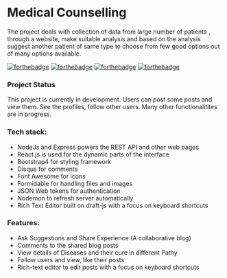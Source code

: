 
# Medical Counselling

The project deals with collection of data from large number of patients , through a website, make suitable analysis and based on the analysis suggest another patient of same type to choose from  few good options out of many options available.

[![forthebadge](https://forthebadge.com/images/badges/built-with-love.svg)](https://forthebadge.com)
[![forthebadge](https://forthebadge.com/images/badges/made-with-javascript.svg)](https://forthebadge.com)
[![forthebadge](https://forthebadge.com/images/badges/makes-people-smile.svg)](https://forthebadge.com)
[![forthebadge](https://forthebadge.com/images/badges/uses-git.svg)](https://forthebadge.com)

### Project Status

This project is currently in development. Users can post some posts and view them. See the profiles, follow other users. Many other functionalitites are in progress.

### Tech stack:

* NodeJs and Express powers the REST API and other web pages
* React.js is used for the dynamic parts of the interface
* Bootstrap4 for styling framework
* Disqus for comments
* Font Awesome for icons 
* Formidable for handling files and images
* JSON Web tokens for authentication
* Nodemon to refresh server automatically
* Rich Text Editor built on draft-js with a focus on keyboard shortcuts

### Features:

* Ask Suggestions and Share Experience (A collaborative blog)
* Comments to the shared blog posts
* View details of Diseases and their cure in different Pathy
* Follow users and view, like their posts
* Rich-text editor to edit posts with a focus on keyboard shortcuts
